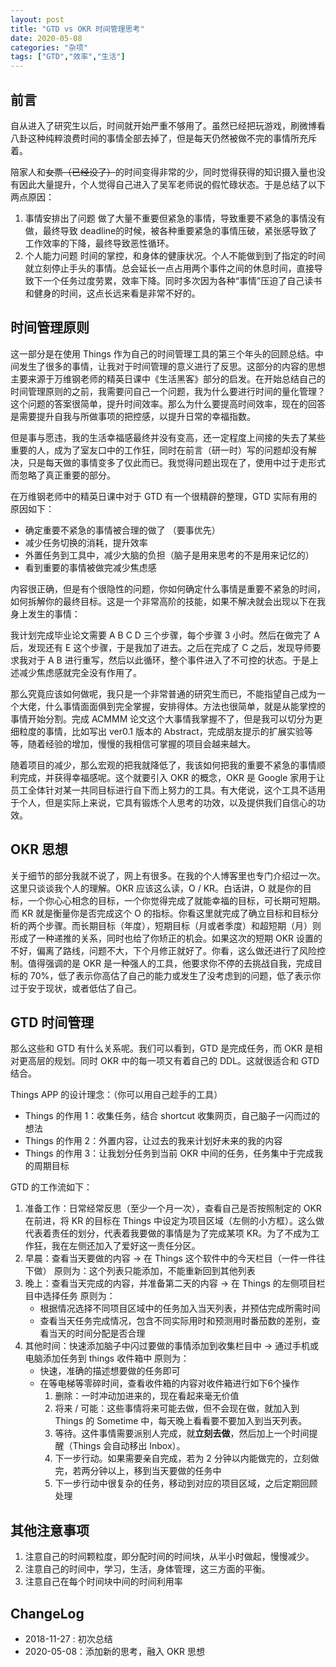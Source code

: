```yaml
---
layout: post
title: "GTD vs OKR 时间管理思考"
date: 2020-05-08
categories: "杂项"
tags: ["GTD","效率","生活"]
---
```

## 前言
自从进入了研究生以后，时间就开始严重不够用了。虽然已经把玩游戏，刷微博看八卦这种纯粹浪费时间的事情全部去掉了，但是每天仍然被做不完的事情所充斥着。

陪家人和~~女票（已经没了）~~的时间变得非常的少，同时觉得获得的知识摄入量也没有因此大量提升，个人觉得自己进入了吴军老师说的假忙碌状态。于是总结了以下两点原因：

1. 事情安排出了问题
做了大量不重要但紧急的事情，导致重要不紧急的事情没有做，最终导致 deadline的时候，被各种重要紧急的事情压破，紧张感导致了工作效率的下降，最终导致恶性循环。
2. 个人能力问题
时间的掌控，和身体的健康状况。个人不能做到到了指定的时间就立刻停止手头的事情。总会延长一点占用两个事件之间的休息时间，直接导致下一个任务过度劳累，效率下降。同时多次因为各种“事情”压迫了自己读书和健身的时间，这点长远来看是非常不好的。

## 时间管理原则

这一部分是在使用 Things 作为自己的时间管理工具的第三个年头的回顾总结。中间发生了很多的事情，让我对于时间管理的意义进行了反思。这部分的内容的思想主要来源于万维钢老师的精英日课中《生活黑客》部分的启发。在开始总结自己的时间管理原则的之前，我需要问自己一个问题，我为什么要进行时间的量化管理？这个问题的答案很简单，提升时间效率。那么为什么要提高时间效率，现在的回答是需要提升自我与所做事项的把控感，以提升日常的幸福指数。

但是事与愿违，我的生活幸福感最终并没有变高，还一定程度上间接的失去了某些重要的人，成为了室友口中的工作狂，同时在前言（研一时）写的问题却没有解决，只是每天做的事情变多了仅此而已。我觉得问题出现在了，使用中过于走形式而忽略了真正重要的部分。

在万维钢老师中的精英日课中对于 GTD 有一个很精辟的整理，GTD 实际有用的原因如下：

- 确定重要不紧急的事情被合理的做了 （要事优先）
- 减少任务切换的消耗，提升效率
- 外置任务到工具中，减少大脑的负担（脑子是用来思考的不是用来记忆的）
- 看到重要的事情被做完减少焦虑感

内容很正确，但是有个很隐性的问题，你如何确定什么事情是重要不紧急的时间，如何拆解你的最终目标。这是一个非常高阶的技能，如果不解决就会出现以下在我身上发生的事情：

我计划完成毕业论文需要  A B C D 三个步骤，每个步骤 3 小时。然后在做完了 A 后，发现还有 E 这个步骤，于是我加了进去。之后在完成了 C 之后，发现导师要求我对于 A B 进行重写，然后以此循环，整个事件进入了不可控的状态。于是上述减少焦虑感就完全没有作用了。

那么究竟应该如何做呢，我只是一个非常普通的研究生而已，不能指望自己成为一个大佬，什么事情面面俱到完全掌握，安排得体。方法也很简单，就是从能掌控的事情开始分割。完成 ACMMM 论文这个大事情我掌握不了，但是我可以切分为更细粒度的事情，比如写出 ver0.1 版本的 Abstract，完成朋友提示的扩展实验等等，随着经验的增加，慢慢的我相信可掌握的项目会越来越大。

随着项目的减少，那么宏观的把我就降低了，我该如何把我的重要不紧急的事情顺利完成，并获得幸福感呢。这个就要引入 OKR 的概念，OKR 是 Google 家用于让员工全体针对某一共同目标进行自下而上努力的工具。有大佬说，这个工具不适用于个人，但是实际上来说，它具有锻炼个人思考的功效，以及提供我们自信心的功效。

## OKR 思想

关于细节的部分我就不说了，网上有很多。在我的个人博客里也专门介绍过一次。这里只谈谈我个人的理解。OKR 应该这么读，O / KR。白话讲，O 就是你的目标，一个你心心相念的目标，一个你觉得完成了就能幸福的目标，可长期可短期。而 KR 就是衡量你是否完成这个 O 的指标。你看这里就完成了确立目标和目标分析的两个步骤。而长期目标（年度），短期目标（月或者季度）和超短期（月）则形成了一种递推的关系，同时也给了你矫正的机会。如果这次的短期 OKR 设置的不好，偏离了路线，问题不大，下个月修正就好了。你看，这么做还进行了风险控制。值得强调的是 OKR 是一种强人的工具，他要求你不停的去挑战自我，完成目标的 70%，低了表示你高估了自己的能力或发生了没考虑到的问题，低了表示你过于安于现状，或者低估了自己。

## GTD 时间管理

那么这些和 GTD 有什么关系呢。我们可以看到，GTD 是完成任务，而 OKR 是相对更高层的规划。同时 OKR 中的每一项又有着自己的 DDL。这就很适合和 GTD 结合。

Things APP 的设计理念：（你可以用自己趁手的工具）

- Things 的作用 1：收集任务，结合 shortcut 收集网页，自己脑子一闪而过的想法
- Things 的作用 2：外置内容，让过去的我来计划好未来的我的内容
- Things 的作用 3：让我划分任务到当前 OKR 中间的任务，任务集中于完成我的周期目标

GTD 的工作流如下：

1. 准备工作：日常经常反思（至少一个月一次），查看自己是否按照制定的 OKR 在前进，将 KR 的目标在 Things 中设定为项目区域（左侧的小方框）。这么做代表着责任的划分，代表着我要做的事情是为了完成某项 KR。为了不成为工作狂，我在左侧还加入了爱好这一责任分区。
2. 早晨：查看当天要做的内容 -\> 在 Things 这个软件中的今天栏目（一件一件往下做）
原则为：这个列表只能添加，不能重新回到其他列表
3. 晚上：查看当天完成的内容，并准备第二天的内容 -\> 在 Things 的左侧项目栏目中选择任务
原则为：
    - 根据情况选择不同项目区域中的任务加入当天列表，并预估完成所需时间
    - 查看当天任务完成情况，包含不同实际用时和预测用时番茄数的差别，查看当天的时间分配是否合理
4. 其他时间：快速添加脑子中闪过要做的事情添加到收集栏目中 -\> 通过手机或电脑添加任务到 things 收件箱中
原则为：
    - 快速，准确的描述想要做的任务即可
    - 在等电梯等零碎时间，查看收件箱的内容对收件箱进行如下6个操作
        1. 删除：一时冲动加进来的，现在看起来毫无价值
        2. 将来 / 可能：这些事情将来可能去做，但不会现在做，就加入到 Things 的 Sometime 中，每天晚上看看要不要加入到当天列表。
        3. 等待。这件事情需要派别人完成，就**立刻去做**，然后加上一个时间提醒（Things 会自动移出 Inbox）。
        4. 下一步行动。如果需要亲自完成，若为 2 分钟以内能做完的，立刻做完，若两分钟以上，移到当天要做的任务中
        5. 下一步行动中很复杂的任务，移动到对应的项目区域，之后定期回顾处理

## 其他注意事项

1. 注意自己的时间颗粒度，即分配时间的时间块，从半小时做起，慢慢减少。
2. 注意自己的时间中，学习，生活，身体管理，这三方面的平衡。
3. 注意自己在每个时间块中间的时间利用率

## ChangeLog

- 2018-11-27 : 初次总结
- 2020-05-08：添加新的思考，融入 OKR 思想
